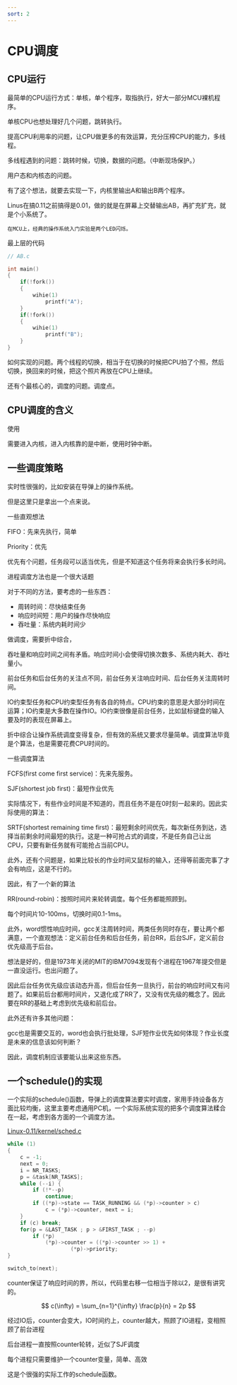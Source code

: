 ```yaml
---
sort: 2
---
```

# CPU调度

## CPU运行

最简单的CPU运行方式：单核，单个程序，取指执行，好大一部分MCU裸机程序。

单核CPU也想处理好几个问题，跳转执行。

提高CPU利用率的问题，让CPU做更多的有效运算，充分压榨CPU的能力，多线程。

多线程遇到的问题：跳转时候，切换，数据的问题。（中断现场保护。）

用户态和内核态的问题。

有了这个想法，就要去实现一下，内核里输出A和输出B两个程序。

Linus在搞0.11之前搞得是0.01，做的就是在屏幕上交替输出AB，再扩充扩充，就是个小系统了。

```note
在MCU上，经典的操作系统入门实验是两个LED闪烁。
```

最上层的代码

```c
// AB.c

int main()
{
    if(!fork())
    {
        wihie(1)
            printf("A");
    }
    if(!fork())
    {
        wihie(1)
            printf("B");
    }
}
```
如何实现的问题。两个线程的切换，相当于在切换的时候把CPU拍了个照，然后切换，换回来的时候，把这个照片再放在CPU上继续。

还有个最核心的，调度的问题。调度点。

## CPU调度的含义

使用

需要进入内核，进入内核靠的是中断，使用时钟中断。

## 一些调度策略

实时性很强的，比如安装在导弹上的操作系统。

但是这里只是拿出一个点来说。


一些直观想法

FIFO：先来先执行，简单

Priority：优先

优先有个问题，任务段可以适当优先，但是不知道这个任务将来会执行多长时间。

进程调度方法也是一个很大话题


对于不同的方法，要考虑的一些东西：
- 周转时间：尽快结束任务
- 响应时间短：用户的操作尽快响应
- 吞吐量：系统内耗时间少

做调度，需要折中综合，

吞吐量和响应时间之间有矛盾。响应时间小会使得切换次数多、系统内耗大、吞吐量小。

前台任务和后台任务的关注点不同，前台任务关注响应时间、后台任务关注周转时间。

IO约束型任务和CPU约束型任务有各自的特点。CPU约束的意思是大部分时间在运算；IO约束是大多数在操作IO。IO约束很像是前台任务，比如鼠标键盘的输入要及时的表现在屏幕上。

折中综合让操作系统调度变得复杂，但有效的系统又要求尽量简单。调度算法毕竟是个算法，也是需要花费CPU时间的。


一些调度算法

FCFS(first come first service)：先来先服务。

SJF(shortest job first)：最短作业优先

实际情况下，有些作业时间是不知道的，而且任务不是在0时刻一起来的。因此实际使用的算法：

SRTF(shortest remaining time first)：最短剩余时间优先，每次新任务到达，选择当前剩余时间最短的执行。这是一种可抢占式的调度，不是任务自己让出CPU，只要有新任务就有可能抢占当前CPU。

此外，还有个问题是，如果比较长的作业时间又鼠标的输入，还得等前面完事了才会有响应，这是不行的。

因此，有了一个新的算法

RR(round-robin)：按照时间片来轮转调度。每个任务都能照顾到。

每个时间片10-100ms，切换时间0.1-1ms。

此外，word惯性响应时间，gcc关注周转时间，两类任务同时存在，要让两个都满意，一个直观想法：定义前台任务和后台任务，前台RR，后台SJF，定义前台优先级高于后台。

想法是好的，但是1973年关闭的MIT的IBM7094发现有个进程在1967年提交但是一直没运行。也出问题了。

因此后台任务优先级应该动态升高，但后台任务一旦执行，前台的响应时间又有问题了。如果前后台都用时间片，又退化成了RR了，又没有优先级的概念了。因此要在RR的基础上考虑到优先级和前后台。

此外还有许多其他问题：

gcc也是需要交互的，word也会执行批处理，SJF短作业优先如何体现？作业长度是未来的信息该如何判断？

因此，调度机制应该要能认出来这些东西。

## 一个schedule()的实现

一个实际的schedule()函数，导弹上的调度算法要实时调度，家用手持设备各方面比较均衡，这里主要考虑通用PC机，一个实际系统实现的把多个调度算法糅合在一起，考虑到各方面的一个调度方法。

[Linux-0.11/kernel/sched.c](https://github.com/xym-ee/Linux-0.11/blob/main/kernel/sched.c)


```c
while (1) 
{
    c = -1;
    next = 0;
    i = NR_TASKS;
    p = &task[NR_TASKS];
    while (--i) {
        if (!*--p)
            continue;
        if ((*p)->state == TASK_RUNNING && (*p)->counter > c)
            c = (*p)->counter, next = i;
    }
    if (c) break;
    for(p = &LAST_TASK ; p > &FIRST_TASK ; --p)
        if (*p)
            (*p)->counter = ((*p)->counter >> 1) +
                    (*p)->priority;
}

switch_to(next);
```

counter保证了响应时间的界，所以，代码里右移一位相当于除以2，是很有讲究的。

$$ c(\infty) = \sum_{n=1}^{\infty} \frac{p}{n} = 2p $$

经过IO后，counter会变大，IO时间约上，counter越大，照顾了IO进程，变相照顾了前台进程

后台进程一直按照counter轮转，近似了SJF调度

每个进程只需要维护一个counter变量，简单、高效

这是个很强的实际工作的schedule函数。

